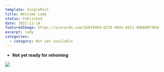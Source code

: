 ```yaml
---
template: SinglePost
title: Welcome Lady
status: Published
date: 2021-11-14
featuredImage: https://ucarecdn.com/5b97846d-6278-4843-9411-40b680f38400/-/crop/280x176/0,173/-/preview/
excerpt: lady
categories:
  - category: Not yet available
---
```

* **Not yet ready for rehoming**

![](https://ucarecdn.com/16b4b281-60cb-4fe1-919e-de914dd2824c/-/crop/280x381/0,20/-/preview/)